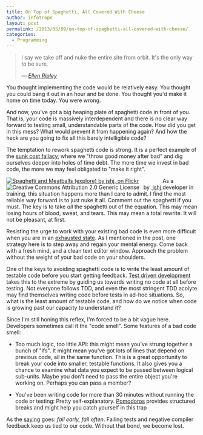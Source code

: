```yaml
---
title: On Top of Spaghetti, All Covered With Cheese
author: infotrope
layout: post
permalink: /2013/05/09/on-top-of-spaghetti-all-covered-with-cheese/
categories:
  - Programming
---
```

> I say we take off and nuke the entire site from orbit. It's the only way to be sure.
> 
> — <cite><a href="http://www.imdb.com/title/tt0090605/?ref_=sr_2">Ellen Ripley</a></cite>

You thought implementing the code would be relatively easy. You thought you could bang it out in an hour and be done. You thought you'd make it home on time today. You were wrong.

And now, you've got a big heaping plate of spaghetti code in front of you. That is, your code is massively interdependent and there is no clear way forward to testing small, understandable parts of the code. How did you get in this mess? What would prevent it from happening again? And how the heck are you going to fix all this barely intelligible code?

The temptation to rework spaghetti code is strong. It is a perfect example of the [sunk cost fallacy][1], where we "throw good money after bad" and dig ourselves deeper into holes of time debt. The more time we invest in bad code, the more we may feel obligated to "make it right".

<div style="float:left" about='http://farm2.static.flickr.com/1243/824608884_c02e6978bd_m.jpg'>
  <a href='http://www.flickr.com/photos/jshj/824608884/' target='_blank'><img xmlns:dct='http://purl.org/dc/terms/' href='http://purl.org/dc/dcmitype/StillImage' rel='dct:type' src='http://farm2.static.flickr.com/1243/824608884_c02e6978bd_m.jpg' alt='Spaghetti and Meatballs (explore) by jshj, on Flickr' title='Spaghetti and Meatballs (explore) by jshj, on Flickr' border='0' /></a><br /><a rel='license' href='http://creativecommons.org/licenses/by/2.0/' target='_blank'><img src='http://i.creativecommons.org/l/by/2.0/80x15.png' alt='Creative Commons Attribution 2.0 Generic License' title='Creative Commons Attribution 2.0 Generic License' border='0' align='left' /></a>&nbsp;&nbsp;by&nbsp;<a href='http://www.flickr.com/people/jshj/' target='_blank'>&nbsp;</a><a xmlns:cc='http://creativecommons.org/ns#' rel='cc:attributionURL' property='cc:attributionName' href='http://www.flickr.com/people/jshj/' target='_blank'>jshj</a><a href='http://www.imagecodr.org/' target='_blank'>&nbsp;</a>
</div>

As a developer in training, this situation happens more than I care to admit. I find the most reliable way forward is to just nuke it all. Comment out the spaghetti if you must. The key is to take *all* the spaghetti out of the equation. This may mean losing hours of blood, sweat, and tears. This may mean a total rewrite. It will not be pleasant, at first.

Resisting the urge to work with your existing bad code is even more difficult when you are in an [exhausted state][2]. As I mentioned in the post, one strategy here is to step away and regain your mental energy. Come back with a fresh mind, and a clean text editor window. Approach the problem without the weight of your bad code on your shoulders.

One of the keys to avoiding spaghetti code is to write the least amount of testable code before you start getting feedback. [Test driven development][3] takes this to the extreme by guiding us towards writing no code at all before testing. Not everyone follows TDD, and even the most stringent TDD acolyte may find themselves writing code before tests in ad-hoc situations. So, what is the least amount of testable code, and how do we notice when code is growing past our capacity to understand it?

Since I'm still honing this reflex, I'm forced to be a bit vague here. Developers sometimes call it the "code smell". Some features of a bad code smell:

*   Too much logic, too little API: this might mean you've strung together a bunch of "ifs". It might mean you've got lots of lines that depend on previous code, all in the same function. This is a great opportunity to break your code into smaller, testable functions. It also gives you a chance to examine what data you expect to be passed between logical sub-units. Maybe you don't need to pass the entire object you're working on. Perhaps you can pass a member?

*   You've been writing code for more than 30 minutes without running the code or testing: Pretty self-explanatory. [Pomodoros][4] provides structured breaks and might help you catch yourself in this trap

As the [saying][5] goes: <cite>fail early, fail often</cite>. Failing tests and negative compiler feedback keep us tied to our code. Without that bond, we become lost.

[1]: http://lesswrong.com/lw/at/sunk_cost_fallacy/
[2]: http://www.unlimited-code-works.com/2013/05/06/unexhaustion/
[3]: http://en.wikipedia.org/wiki/Test-driven_development
[4]: http://en.wikipedia.org/wiki/Pomodoro_Technique
[5]: http://www.codinghorror.com/blog/2006/05/fail-early-fail-often.html
